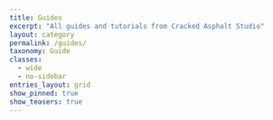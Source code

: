 ```yaml
---
title: Guides
excerpt: "All guides and tutorials from Cracked Asphalt Studio"
layout: category
permalink: /guides/
taxonomy: Guide
classes: 
  - wide
  - no-sidebar
entries_layout: grid
show_pinned: true
show_teasers: true
---
```

